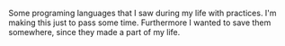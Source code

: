 Some programing languages that I saw during my life with practices.
I'm making this just to pass some time. Furthermore I wanted to save them somewhere, since they made a part of my life.
